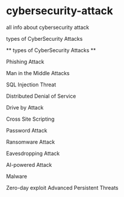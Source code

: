 # cybersecurity-attack
all info about cybersecurity attack

 types of CyberSecurity Attacks
 
**  types of CyberSecurity Attacks ** 
 
Phishing Attack

Man in the Middle Attacks

SQL Injection Threat

Distributed Denial of Service

Drive by Attack

Cross Site Scripting

Password Attack

Ransomware Attack

Eavesdropping Attack

AI-powered Attack

Malware

Zero-day exploit
Advanced Persistent Threats
